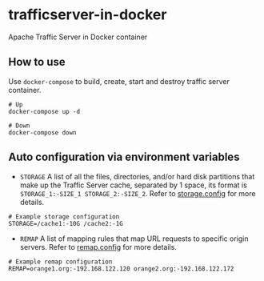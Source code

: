 # trafficserver-in-docker
Apache Traffic Server in Docker container

## How to use

Use `docker-compose` to build, create, start and destroy traffic server container.
```shell
# Up
docker-compose up -d

# Down
docker-compose down
```

## Auto configuration via environment variables

* `STORAGE` A list of all the files, directories, and/or hard disk partitions that make up the Traffic Server cache, separated by 1 space, its format is `STORAGE_1:-SIZE_1 STORAGE_2:-SIZE_2`. Refer to [storage.config](https://docs.trafficserver.apache.org/en/latest/admin-guide/files/storage.config.en.html) for more details.
```
# Example storage configuration
STORAGE=/cache1:-10G /cache2:-1G
```

* `REMAP` A list of mapping rules that map URL requests to specific origin servers. Refer to [remap.config](https://docs.trafficserver.apache.org/en/latest/admin-guide/files/remap.config.en.html) for more details.
```
# Example remap configuration
REMAP=orange1.org:-192.168.122.120 orange2.org:-192.168.122.172
```